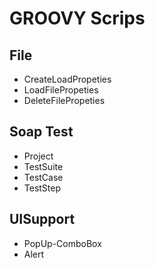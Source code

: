 # GROOVY Scrips 

## File
  * CreateLoadPropeties
  * LoadFilePropeties
  * DeleteFilePropeties
  
## Soap Test
  * Project
  * TestSuite
  * TestCase
  * TestStep
  
## UISupport
  * PopUp-ComboBox
  * Alert
  
    

